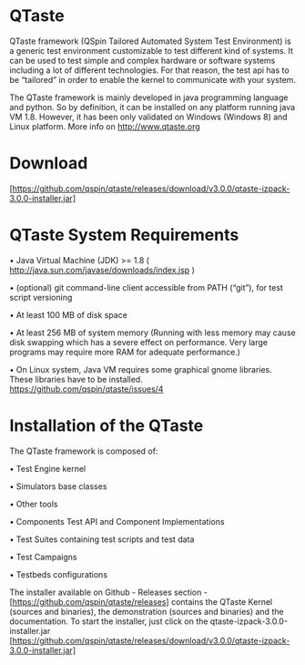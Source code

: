 QTaste
======

QTaste framework (QSpin Tailored Automated System Test Environment) is a generic test environment customizable to test
different kind of systems. It can be used to test simple and complex hardware or software systems including a lot of different
technologies. For that reason, the test api has to be “tailored” in order to enable the kernel to communicate with your system.


The QTaste framework is mainly developed in java programming language and python. So by definition, it can be installed
on any platform running java VM 1.8. However, it has been only validated on Windows (Windows 8) and Linux platform.
More info on http://www.qtaste.org

Download
========

[https://github.com/qspin/qtaste/releases/download/v3.0.0/qtaste-izpack-3.0.0-installer.jar]

QTaste System Requirements
==========================

• Java Virtual Machine (JDK) >= 1.8 ( http://java.sun.com/javase/downloads/index.jsp )

• (optional) git command-line client accessible from PATH (“git”), for test script versioning

• At least 100 MB of disk space

• At least 256 MB of system memory (Running with less memory may cause disk swapping which has a severe effect on
performance. Very large programs may require more RAM for adequate performance.)

• On Linux system, Java VM requires some graphical gnome libraries. These libraries have to be installed. https://github.com/qspin/qtaste/issues/4

Installation of the QTaste
==========================

The QTaste framework is composed of:

• Test Engine kernel

• Simulators base classes

• Other tools

• Components Test API and Component Implementations

• Test Suites containing test scripts and test data

• Test Campaigns

• Testbeds configurations

The installer available on Github - Releases section  - [https://github.com/qspin/qtaste/releases] contains the QTaste Kernel (sources and
binaries), the demonstration (sources and binaries) and the documentation.
To start the installer, just click on the qtaste-izpack-3.0.0-installer.jar [https://github.com/qspin/qtaste/releases/download/v3.0.0/qtaste-izpack-3.0.0-installer.jar]
